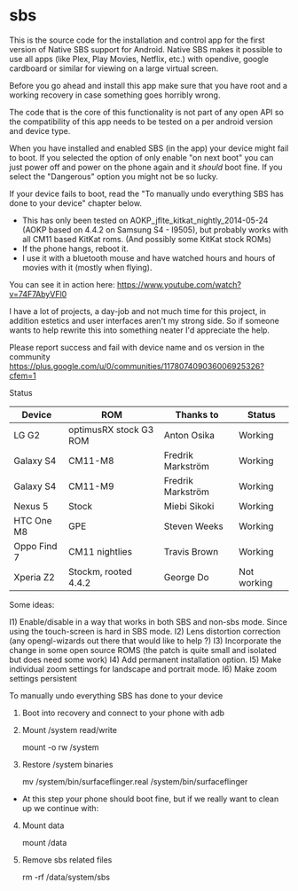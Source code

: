 sbs
===

This is the source code for the installation and control app for the first version of
Native SBS support for Android. Native SBS makes it possible to use all apps (like Plex,
Play Movies, Netflix, etc.) with opendive, google cardboard or similar for viewing on a large
virtual screen.

Before you go ahead and install this app make sure that you have root and a working recovery in
case something goes horribly wrong.

The code that is the core of this functionality is not part of any open API so the compatibility
of this app needs to be tested on a per android version and device type.

When you have installed and enabled SBS (in the app) your device might fail to boot. If you
selected the option of only enable "on next boot" you can just power off and power on the phone
again and it *should* boot fine. If you select the "Dangerous" option you might not be so lucky.

If your device fails to boot, read the "To manually undo everything SBS has done to your device"
chapter below.

- This has only been tested on AOKP_jflte_kitkat_nightly_2014-05-24 (AOKP based on 4.4.2 on Samsung
  S4 - I9505), but probably works with all CM11 based KitKat roms. (And possibly some KitKat stock
  ROMs)
- If the phone hangs, reboot it.
- I use it with a bluetooth mouse and have watched hours and hours of movies with it (mostly when flying).

You can see it in action here: https://www.youtube.com/watch?v=74F7AbyVFl0

I have a lot of projects, a day-job and not much time for this project, in addition estetics and user interfaces aren't my 
strong side. So if someone wants to help rewrite this into something neater I'd appreciate the help.

Please report success and fail with device name and os version in the community https://plus.google.com/u/0/communities/117807409036006925326?cfem=1

Status

Device    | ROM                    | Thanks to         | Status                           
----------|------------------------|-------------------|-----------------------
LG G2     | optimusRX stock G3 ROM | Anton Osika       | Working                        
Galaxy S4 | CM11-M8                | Fredrik Markström | Working
Galaxy S4 | CM11-M9                | Fredrik Markström | Working
Nexus 5   | Stock                  | Miebi Sikoki      | Working
HTC One M8| GPE                    | Steven Weeks      | Working
Oppo Find 7 | CM11 nightlies       | Travis Brown      | Working
Xperia Z2 | Stockm, rooted 4.4.2   | George Do         | Not working


Some ideas:

I1) Enable/disable in a way that works in both SBS and non-sbs mode. Since using the touch-screen is hard in SBS mode.
I2) Lens distortion correction (any opengl-wizards out there that would like to help ?)
I3) Incorporate the change in some open source ROMS (the patch is quite small and isolated but does need some work)
I4) Add permanent installation option.
I5) Make individual zoom settings for landscape and portrait mode.
I6) Make zoom settings persistent



To manually undo everything SBS has done to your device

1) Boot into recovery and connect to your phone with adb
2) Mount /system read/write

   mount -o rw /system

3) Restore /system binaries

   mv /system/bin/surfaceflinger.real /system/bin/surfaceflinger

* At this step your phone should boot fine, but if we really want to clean up we continue with:

4) Mount data

   mount /data

5) Remove sbs related files

   rm -rf /data/system/sbs

